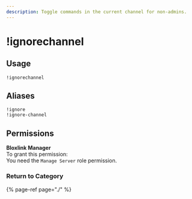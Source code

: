```yaml
---
description: Toggle commands in the current channel for non-admins.
---
```


# !ignorechannel

## Usage

```text
!ignorechannel
```

## Aliases

```text
!ignore
!ignore-channel
```

## Permissions

**Bloxlink Manager**  
To grant this permission:  
You need the `Manage Server` role permission.

### Return to Category

{% page-ref page="./" %}

